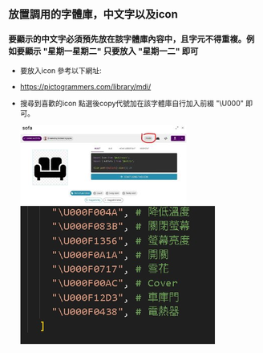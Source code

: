 ## 放置調用的字體庫，中文字以及icon
### 要顯示的中文字必須預先放在該字體庫內容中，且字元不得重複。例如要顯示 "星期一星期二" 只要放入 "星期一二" 即可
- 要放入icon 參考以下網址:
- https://pictogrammers.com/library/mdi/
- 搜尋到喜歡的icon 點選後copy代號加在該字體庫自行加入前綴 "\U000" 即可。

  ![Mosquitto_broker](/dashboard_one_tw/image/193603.jpg)
  ![Mosquitto_broker](/dashboard_one_tw/image/194857.jpg)
